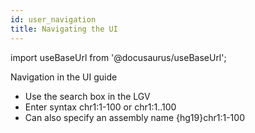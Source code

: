 ```yaml
---
id: user_navigation
title: Navigating the UI
---
```



import useBaseUrl from '@docusaurus/useBaseUrl';



Navigation in the UI guide


- Use the search box in the LGV
- Enter syntax chr1:1-100 or chr1:1..100
- Can also specify an assembly name {hg19}chr1:1-100

